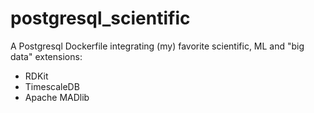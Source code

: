 # postgresql_scientific
A Postgresql Dockerfile integrating (my) favorite scientific, ML and "big data" extensions:
* RDKit
* TimescaleDB
* Apache MADlib
